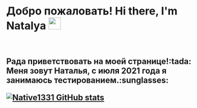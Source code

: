 <h1>Добро пожаловать! Hi there, I'm Natalya 
<img src="https://github.com/blackcater/blackcater/raw/main/images/Hi.gif" height="32"/></h1></br>
<h2>Рада приветствовать на моей странице!:tada:</br>
Меня зовут Наталья, с июля 2021 года я занимаюсь тестированием.:sunglasses:</br>

[![Native1331 GitHub stats](https://github-readme-stats.vercel.app/api?username=Native1331)](https://github.com/Native1331/github-readme-stats)
